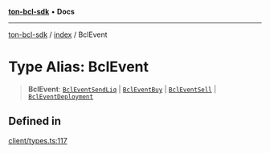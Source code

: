 [**ton-bcl-sdk**](../../README.md) • **Docs**

***

[ton-bcl-sdk](../../README.md) / [index](../README.md) / BclEvent

# Type Alias: BclEvent

> **BclEvent**: [`BclEventSendLiq`](BclEventSendLiq.md) \| [`BclEventBuy`](BclEventBuy.md) \| [`BclEventSell`](BclEventSell.md) \| [`BclEventDeployment`](BclEventDeployment.md)

## Defined in

[client/types.ts:117](https://github.com/ton-fun-tech/ton-bcl-sdk/blob/409085fd00df7301399c36c4c1a47414008814a9/src/client/types.ts#L117)
